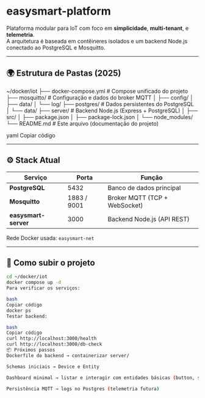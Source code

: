 # easysmart-platform

Plataforma modular para IoT com foco em **simplicidade**, **multi-tenant**, e **telemetria**.  
A arquitetura é baseada em contêineres isolados e um backend Node.js conectado ao PostgreSQL e Mosquitto.

---

## 🌍 Estrutura de Pastas (2025)
~/docker/iot
├── docker-compose.yml # Compose unificado do projeto
├── mosquitto/ # Configuração e dados do broker MQTT
│ ├── config/
│ ├── data/
│ └── log/
├── postgres/ # Dados persistentes do PostgreSQL
│ └── data/
├── server/ # Backend Node.js (Express + PostgreSQL)
│ ├── src/
│ ├── package.json
│ ├── package-lock.json
│ └── node_modules/
└── README.md # Este arquivo (documentação do projeto)

yaml
Copiar código

---

## ⚙️ Stack Atual

| Serviço | Porta | Função |
|----------|--------|--------|
| **PostgreSQL** | 5432 | Banco de dados principal |
| **Mosquitto** | 1883 / 9001 | Broker MQTT (TCP + WebSocket) |
| **easysmart-server** | 3000 | Backend Node.js (API REST) |

Rede Docker usada: `easysmart-net`

---

## 🚀 Como subir o projeto

```bash
cd ~/docker/iot
docker compose up -d
Para verificar os serviços:

bash
Copiar código
docker ps
Testar backend:

bash
Copiar código
curl http://localhost:3000/health
curl http://localhost:3000/db-check
📦 Próximos passos
Dockerfile do backend → containerizar server/

Schemas iniciais → Device e Entity

Dashboard minimal → listar e interagir com entidades básicas (button, slider, sensor_text)

Persistência MQTT → logs no Postgres (telemetria futura)

